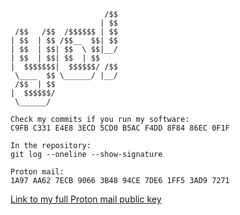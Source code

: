 ```
                     /$$
                    | $$
 /$$   /$$  /$$$$$$ | $$
| $$  | $$ /$$__  $$| $$
| $$  | $$| $$  \ $$|__/
| $$  | $$| $$  | $$    
|  $$$$$$$|  $$$$$$/ /$$
 \____  $$ \______/ |__/
 /$$  | $$              
|  $$$$$$/              
 \______/

Check my commits if you run my software:
C9FB C331 E4E8 3ECD 5CD0 B5AC F4DD 8F84 86EC 0F1F

In the repository:
git log --oneline --show-signature

Proton mail:
1A97 AA62 7ECB 9066 3B48 94CE 7DE6 1FF5 3AD9 7271
```
[Link to my full Proton mail public key](./publickey.rustaceanrob@protonmail.com.asc)
